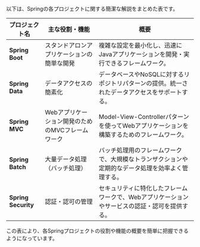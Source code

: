 以下は、Springの各プロジェクトに関する簡潔な解説をまとめた表です。

| **プロジェクト名**   | **主な役割・機能**                                                     | **概要**                                                                                      |
|----------------------|------------------------------------------------------------------------|-----------------------------------------------------------------------------------------------|
| **Spring Boot**       | スタンドアロンアプリケーションの簡単な開発                             | 複雑な設定を最小化し、迅速にJavaアプリケーションを開発・実行できるフレームワーク。               |
| **Spring Data**       | データアクセスの簡素化                                                | データベースやNoSQLに対するリポジトリパターンの提供。統一されたデータアクセスをサポートする。     |
| **Spring MVC**        | Webアプリケーション開発のためのMVCフレームワーク                      | Model-View-Controllerパターンを使ってWebアプリケーションを構築するためのフレームワーク。         |
| **Spring Batch**      | 大量データ処理（バッチ処理）                                           | バッチ処理用のフレームワークで、大規模なトランザクションや定期的なデータ処理を効率よく管理する。  |
| **Spring Security**   | 認証・認可の管理                                                      | セキュリティに特化したフレームワークで、Webアプリケーションやサービスの認証・認可を提供する。     |

この表により、各Springプロジェクトの役割や機能の概要を簡単に把握できるようになっています。

